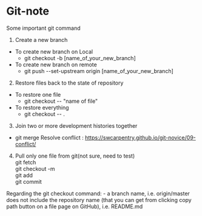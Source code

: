 # Git-note

Some important git command


1. Create a new branch
- To create new branch on Local 
  * git checkout -b [name_of_your_new_branch]
- To create new branch on remote
  * git push --set-upstream origin [name_of_your_new_branch]

2. Restore files back to the state of repository
- To restore one file
  * git checkout -- "name of file"
- To restore everything
  * git checkout -- .

3. Join two or more development histories together
* git merge
Resolve conflict : https://swcarpentry.github.io/git-novice/09-conflict/

4. Pull only one file from git(not sure, need to test)  
git fetch  
git checkout -m <revision> <yourfilepath>  
git add <yourfilepath>  
git commit  
 
Regarding the git checkout command: <revision> - a branch name, i.e. origin/master <yourfilepath> does not include the repository name (that you can get from clicking copy path button on a file page on GitHub), i.e. README.md


